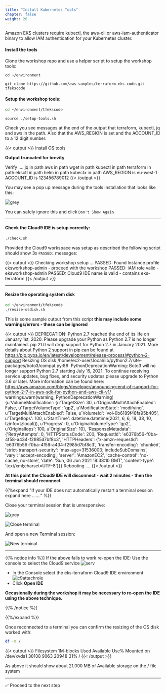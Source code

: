 ```yaml
---
title: "Install Kubernetes Tools"
chapter: false
weight: 20
---
```


Amazon EKS clusters require kubectl, the aws-cli or aws-iam-authenticator
binary to allow IAM authentication for your Kubernetes cluster.

<!--
When you fist open the IDE you will see the auto load of the git hub repo in the terminal

{{< output >}}
/tmp/git-cloning-runner-1605447789774-026172363884.sh
~/environment $ /tmp/git-cloning-runner-1605447789774-026172363884.sh
Cloning into '/home/ec2-user/environment/tfekscode'...
remote: Enumerating objects: 1032, done.
remote: Counting objects: 100% (1032/1032), done.
remote: Compressing objects: 100% (549/549), done.
remote: Total 1032 (delta 530), reused 976 (delta 474), pack-reused 0
Receiving objects: 100% (1032/1032), 393.22 KiB | 493.00 KiB/s, done.
Resolving deltas: 100% (530/530), done.

Navigate to your cloned repository by typing "cd /home/ec2-user/environment/tfekscode" to start working with "https://github.com/aws-samples/terraform-eks-code.git"

To set your display name run "git config --global user.name YOUR_USER_NAME"
To set your display email run "git config --global user.email YOUR_EMAIL_ADDRESS"

~/environment $ 

{{< /output >}}
-->


#### Install the tools

Clone the workshop repo and use a helper script to setup the workshop tools: 

```
cd ~/environment
```

```
git clone https://github.com/aws-samples/terraform-eks-code.git tfekscode
```


#### Setup the workshop tools:

```bash
cd ~/environment/tfekscode
```


```
source ./setup-tools.sh
```

Check you see messages at the end of the output that terraform, kubectl, jq and aws in the path. Also that the AWS_REGION is set and the ACCOUNT_ID to a 12 digit number.

{{< output >}}
Install OS tools

**Output truncated for brevity**

Verify ....
jq in path
aws in path
wget in path
kubectl in path
terraform in path
eksctl in path
helm in path
kubectx in path
AWS_REGION is eu-west-1
ACCOUNT_ID is 123456789012
{{< /output >}}


You may see a pop up message during the tools installation that looks like this:

![grey](/images/andyt/git-warning.png)

You can safely ignore this and click `Don't Show Again`

---

#### Check the Cloud9 IDE is setup correctly:

```bash
./check.sh
```

Provided the Cloud9 workspace was setup as described the following script should show 3x `PASSED:` messages:

{{< output >}}
Checking workshop setup ...
PASSED: Found Instance profile eksworkshop-admin - proceed with the workshop
PASSED: IAM role valid - eksworkshop-admin
PASSED: Cloud9 IDE name is valid - contains eks-terraform
{{< /output >}}


----

#### Resize the operating system disk

```bash
cd ~/environment/tfekscode
./resize-osdisk.sh
```

This is some sample output from this script **this may include some warnings/errors - these can be ignored**

{{< output >}}
DEPRECATION: Python 2.7 reached the end of its life on January 1st, 2020. Please upgrade your Python as Python 2.7 is no longer maintained. pip 21.0 will drop support for Python 2.7 in January 2021. More details about Python 2 support in pip can be found at https://pip.pypa.io/en/latest/development/release-process/#python-2-support
Resizing OS disk
/home/ec2-user/.local/lib/python2.7/site-packages/boto3/compat.py:86: PythonDeprecationWarning: Boto3 will no longer support Python 2.7 starting July 15, 2021. To continue receiving service updates, bug fixes, and security updates please upgrade to Python 3.6 or later. More information can be found here: https://aws.amazon.com/blogs/developer/announcing-end-of-support-for-python-2-7-in-aws-sdk-for-python-and-aws-cli-v1/
  warnings.warn(warning, PythonDeprecationWarning)
{u'VolumeModification': {u'TargetSize': 30, u'OriginalMultiAttachEnabled': False, u'TargetVolumeType': 'gp2', u'ModificationState': 'modifying', u'TargetMultiAttachEnabled': False, u'VolumeId': 'vol-0b6189f48fa95b405', u'TargetIops': 100, u'StartTime': datetime.datetime(2021, 6, 6, 18, 38, 10, tzinfo=tzlocal()), u'Progress': 0, u'OriginalVolumeType': 'gp2', u'OriginalIops': 100, u'OriginalSize': 10}, 'ResponseMetadata': {'RetryAttempts': 0, 'HTTPStatusCode': 200, 'RequestId': 'e6376b56-f0ba-4f58-a434-f2985d7bf8c3', 'HTTPHeaders': {'x-amzn-requestid': 'e6376b56-f0ba-4f58-a434-f2985d7bf8c3', 'transfer-encoding': 'chunked', 'strict-transport-security': 'max-age=31536000; includeSubDomains', 'vary': 'accept-encoding', 'server': 'AmazonEC2', 'cache-control': 'no-cache, no-store', 'date': 'Sun, 06 Jun 2021 18:38:10 GMT', 'content-type': 'text/xml;charset=UTF-8'}}}
Rebooting ....
{{< /output >}}

**At this point the Cloud9 IDE will disconnect - wait 2 minutes - then the terminal should reconnect**

{{%expand "If your IDE does not automatically restart a terminal session expand here ......." %}}

Close your terminal session that is unresponsive:

![grey](/images/andyt/reboot-greyed.jpg)


![Close terminal](/images/andyt/close-term.jpg)

And open a new Terminal session:

![New terminal](/images/andyt/New-Term.jpg) 


----

{{% notice info %}}
If the above fails to work re-open the IDE:
Use the console to select the Cloud9 service
![serv](/images/andyt/Services-cloud9.jpg)
- In the Console select the eks-terraform Cloud9 IDE environment
![c9attachrole](/images/andyt/OpenIDE.jpg)
- Click **Open IDE**
      
**Occasionally during the workshop it may be necessary to re-open the IDE using the above technique.**

{{% /notice %}}

{{%/expand %}}

Once reconnected to a terminal you can confirm the resizing of the OS disk worked with:

```bash
df -m /
```
{{< output >}}
Filesystem     1M-blocks  Used Available Use% Mounted on
/dev/xvda1         30108  9063     20948  31% /
{{< /output >}}

As above it should show about 21,000 MB of Available storage on the / file system

---

:white_check_mark: Proceed to the next step

